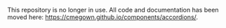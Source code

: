 This repository is no longer in use. All code and documentation has been moved here: https://cmegown.github.io/components/accordions/.
